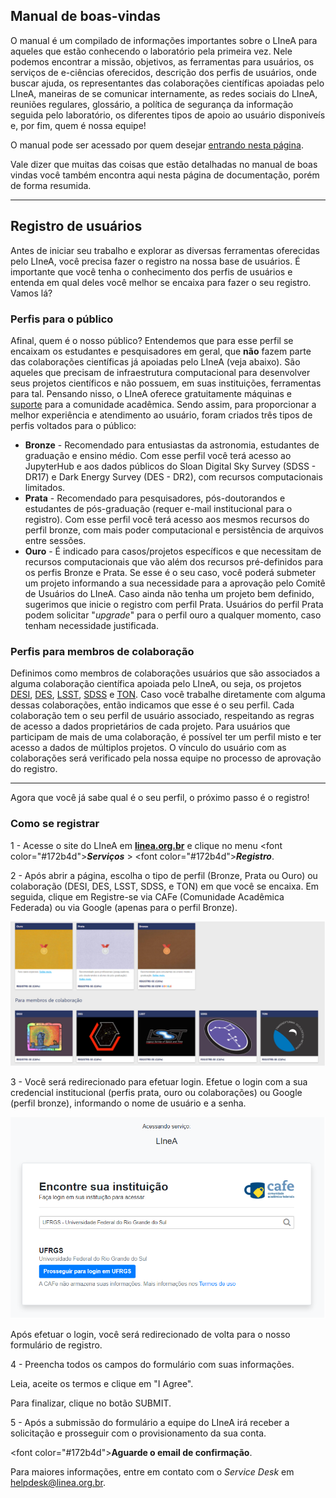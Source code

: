 

## Manual de boas-vindas 

O manual é um compilado de informações importantes sobre o LIneA para aqueles que estão conhecendo o laboratório pela primeira vez. Nele podemos encontrar a missão, objetivos, as ferramentas para usuários, os serviços de e-ciências oferecidos, descrição dos perfis de usuários, onde buscar ajuda, os representantes das colaborações científicas apoiadas pelo LIneA, maneiras de se comunicar internamente, as redes sociais do LIneA, reuniões regulares, glossário, a política de segurança da informação seguida pelo laboratório, os diferentes tipos de apoio ao usuário disponiveís e, por fim, quem é nossa equipe! 

O manual pode ser acessado por quem desejar [entrando nesta página](https://linea.org.br/o-que-e-linea/manual-de-boas-vindas/).

Vale dizer que muitas das coisas que estão detalhadas no manual de boas vindas você também encontra aqui nesta página de documentação, porém de forma resumida.

*** 

## Registro de usuários

Antes de iniciar seu trabalho e explorar as diversas ferramentas oferecidas pelo LIneA, você precisa fazer o registro na nossa base de usuários. É importante que você tenha o conhecimento dos perfis de usuários e entenda em qual deles você melhor se encaixa para fazer o seu registro. Vamos lá?

### Perfis para o público 

Afinal, quem é o nosso público? 
Entendemos que para esse perfil se encaixam os estudantes e pesquisadores em geral, que **não** fazem parte das colaborações científicas já apoiadas pelo LIneA (veja abaixo). São aqueles que precisam de infraestrutura computacional para desenvolver seus projetos científicos e não possuem, em suas instituições, ferramentas para tal. Pensando nisso, o LIneA oferece gratuitamente máquinas e [suporte](https://docs.linea.org.br/suporte.html) para a comunidade acadêmica. Sendo assim, para proporcionar a melhor experiência e atendimento ao usuário, foram criados três tipos de perfis voltados para o público: 

* **Bronze** - Recomendado para entusiastas da astronomia, estudantes de graduação e ensino médio. Com esse perfil você terá acesso ao JupyterHub e aos dados públicos do Sloan Digital Sky Survey (SDSS - DR17) e Dark Energy Survey (DES - DR2), com recursos computacionais limitados.
* **Prata** - Recomendado para pesquisadores, pós-doutorandos e estudantes de pós-graduação (requer e-mail institucional para o registro). Com esse perfil você terá acesso aos mesmos recursos do perfil bronze, com mais poder computacional e persistência de arquivos entre sessões. 
* **Ouro** - É indicado para casos/projetos específicos e que necessitam de recursos computacionais que vão além dos recursos pré-definidos para os perfis Bronze e Prata. Se esse é o seu caso, você poderá submeter um projeto informando a sua necessidade para a aprovação pelo Comitê de Usuários do LIneA. Caso ainda não tenha um projeto bem definido, sugerimos que inicie o registro com perfil Prata. Usuários do perfil Prata podem solicitar "_upgrade_" para o perfil ouro a qualquer momento, caso tenham necessidade justificada. 


### Perfis para membros de colaboração

Definimos como membros de colaborações usuários que são associados a alguma colaboração científica apoiada pelo LIneA, ou seja, os projetos [DESI](https://www.desi.lbl.gov/), [DES](https://www.darkenergysurvey.org/), [LSST](https://www.lsst.org/), [SDSS](https://www.sdss.org/) e [TON](https://linea.org.br/010-ciencia/projetos/6-tno/). Caso você trabalhe diretamente com alguma dessas colaborações, então indicamos que esse é o seu perfil. Cada colaboração tem o seu perfil de usuário associado, respeitando as regras de acesso a dados proprietários de cada projeto. Para usuários que participam de mais de uma colaboração, é possível ter um perfil misto e ter acesso a dados de múltiplos projetos. O vínculo do usuário com as colaborações será verificado pela nossa equipe no processo de aprovação do registro.    

*** 

Agora que você já sabe qual é o seu perfil, o próximo passo é o registro!

### Como se registrar 


1 - Acesse o site do LIneA em [**linea.org.br**](https://linea.org.br/) e clique no menu <font color=\"#172b4d\">**_Serviços_**</font> > <font color=\"#172b4d\">**_Registro_**</font>.

2 -  Após abrir a página, escolha o tipo de perfil (Bronze, Prata ou Ouro) ou colaboração (DESI, DES, LSST, SDSS, e TON) em que você se encaixa. Em seguida, clique em Registre-se via CAFe (Comunidade Acadêmica Federada) ou via Google (apenas para o perfil Bronze). 

![Image](images/perfil_de_usuarios.png)

3 - Você será redirecionado para efetuar login. Efetue o login com a sua credencial institucional (perfis prata, ouro ou colaborações) ou Google (perfil bronze), informando o nome de usuário e a senha. 

![Image](images/tela_de_login_cafe.png)

Após efetuar o login, você será redirecionado de volta para o nosso formulário de registro.

4 - Preencha todos os campos do formulário com suas informações.

Leia, aceite os termos e clique em "I Agree". 

Para finalizar, clique no botão SUBMIT.

5 - Após a submissão do formulário a equipe do LIneA irá receber a solicitação e prosseguir com o provisionamento da sua conta.

<font color=\"#172b4d\">**Aguarde o email de confirmação**</font>.


Para maiores informações, entre em contato com o _Service Desk_ em [helpdesk@linea.org.br](mailto:helpdesk@linea.org.br). 
 

